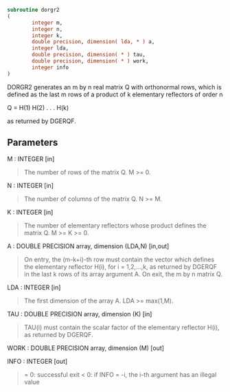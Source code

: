 ```fortran
subroutine dorgr2
(
        integer m,
        integer n,
        integer k,
        double precision, dimension( lda, * ) a,
        integer lda,
        double precision, dimension( * ) tau,
        double precision, dimension( * ) work,
        integer info
)
```

DORGR2 generates an m by n real matrix Q with orthonormal rows,
which is defined as the last m rows of a product of k elementary
reflectors of order n

Q  =  H(1) H(2) . . . H(k)

as returned by DGERQF.

## Parameters
M : INTEGER [in]
> The number of rows of the matrix Q. M >= 0.

N : INTEGER [in]
> The number of columns of the matrix Q. N >= M.

K : INTEGER [in]
> The number of elementary reflectors whose product defines the
> matrix Q. M >= K >= 0.

A : DOUBLE PRECISION array, dimension (LDA,N) [in,out]
> On entry, the (m-k+i)-th row must contain the vector which
> defines the elementary reflector H(i), for i = 1,2,...,k, as
> returned by DGERQF in the last k rows of its array argument
> A.
> On exit, the m by n matrix Q.

LDA : INTEGER [in]
> The first dimension of the array A. LDA >= max(1,M).

TAU : DOUBLE PRECISION array, dimension (K) [in]
> TAU(i) must contain the scalar factor of the elementary
> reflector H(i), as returned by DGERQF.

WORK : DOUBLE PRECISION array, dimension (M) [out]

INFO : INTEGER [out]
> = 0: successful exit
> < 0: if INFO = -i, the i-th argument has an illegal value
